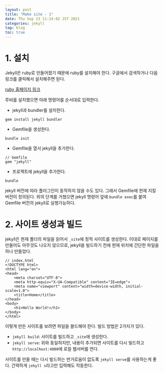 ```yaml
---
layout: post
title: "Make site - 1"
date: Thu Sep 23 11:24:02 JST 2021
categories: jekyll
tag: blog
toc: true
---
```


# 1. 설치

Jekyll은 ruby로 만들어졌기 때문에 ruby를 설치해야 한다. 구글에서 검색하거나 다음 링크를 클릭해서 설치해주면 된다.

[ruby 홈페이지 링크](https://www.ruby-lang.org/ko/)

루비를 설치했으면 아래 명령어를 순서대로 입력한다.

- jekyll과 bundler를 설치한다.
```
gem install jekyll bundler
```
- Gemfile을 생성한다.
```
bundle init
```
- Gemfile을 열서 jekyll을 추가한다.
```
// Gemfile
gem "jekyll"
```
- 프로젝트에 jekyll을 추가한다.
```
bundle
```

jekyll 버전에 따라 플러그인이 동작하지 않을 수도 있다. 그래서 Gemfile에 현재 지킬 버전이 정의된다. 위의 단계를 거쳤으면 jekyll 명령어 앞에 `bundle exec`를 붙여 Gemfile 버전의 jekyll로 실행가능하다.

# 2. 사이트 생성과 빌드

jekyll은 현재 폴더의 파일을 읽어서 `_site`에 정적 사이트를 생성한다. 이대로 페이지를 만들어도 아무것도 나오지 않으므로, jekyll을 빌드하기 전에 현재 위치에 간단한 파일을 하나 만들었다.
```
// index.html
<!DOCTYPE html>
<html lang="en">
<head>
    <meta charset="UTF-8">
    <meta http-equiv="X-UA-Compatible" content="IE=edge">
    <meta name="viewport" content="width=device-width, initial-scale=1.0">
    <title>Home</title>
</head>
<body>
    <h1>Hello World!</h1>
</body>
</html>
```

이렇게 만든 사이트를 보려면 파일을 블드해야 한다. 빌드 방법은 2가지가 있다.

- `jekyll build`: 사이트를 빌드하고 `_site`에 생성한다.
- `jekyll serve`: 위와 동일하지만, 내용이 추가되면 사이트를 다시 빌드하고 `http://localhost:4000`에 로컬 웹서버를 연다.
  
사이트를 만들 때는 다시 빌드하는 번거로움이 없도록 `jekyll serve`를 사용하는게 좋다. 간략하게 `jekyll s`라고만 입력해도 작동한다.